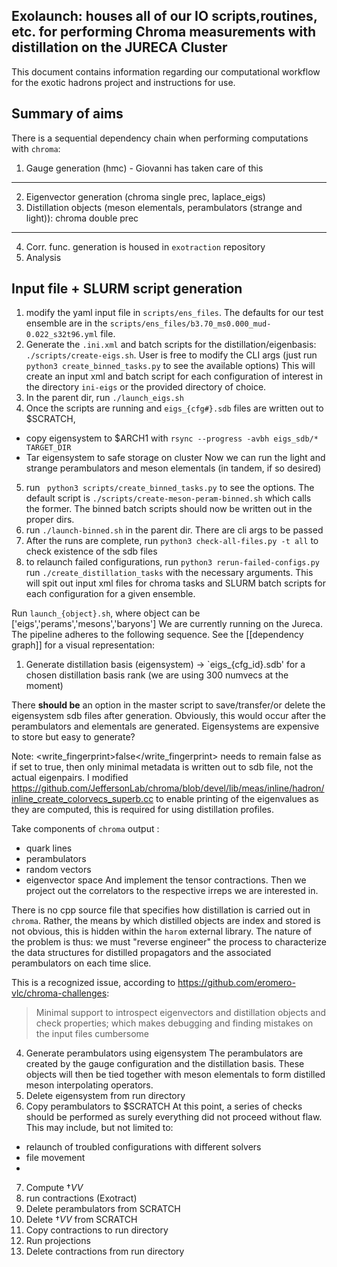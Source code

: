 ## Exolaunch: houses all of our IO scripts,routines, etc. for performing Chroma measurements with distillation on the JURECA Cluster 

This document contains information regarding our computational workflow for the exotic hadrons project and instructions for use. 

## Summary of aims 
There is a sequential dependency chain when performing computations with `chroma`:

  1. Gauge generation (hmc) - Giovanni has taken care of this 
  ----------------------------------------------------------------------------------------------------
  2. Eigenvector generation (chroma single prec, laplace_eigs)
  3. Distillation objects (meson elementals, perambulators (strange and light)): chroma double prec
  -----------------------------------------------------------------------------------------------------
  4. Corr. func. generation is housed in `exotraction` repository
  5. Analysis

## Input file + SLURM script generation 

1. modify the yaml input file in `scripts/ens_files`. The defaults for our test ensemble are in the `scripts/ens_files/b3.70_ms0.000_mud-0.022_s32t96.yml` file. 
2. Generate the `.ini.xml` and batch scripts for the distillation/eigenbasis:
`./scripts/create-eigs.sh`. User is free to modify the CLI args (just run `python3 create_binned_tasks.py` to see the available options)
This will create an input xml and batch script for each configuration of interest in the directory `ini-eigs` or the provided directory of choice. 
3. In the parent dir, run `./launch_eigs.sh` 
4. Once the scripts are running and `eigs_{cfg#}.sdb` files are written out to $SCRATCH,
- copy eigensystem to $ARCH1 with `rsync --progress -avbh eigs_sdb/* TARGET_DIR`   
- Tar eigensystem to safe storage on cluster 
Now we can run the light and strange perambulators and meson elementals (in tandem, if so desired)
5. run ` python3 scripts/create_binned_tasks.py` to see the options. The default script is `./scripts/create-meson-peram-binned.sh` which calls the former. 
The binned batch scripts should now be written out in the proper dirs. 
6. run `./launch-binned.sh` in the parent dir. There are cli args to be passed 
7. After the runs are complete, run `python3 check-all-files.py -t all` to check existence of the sdb files 
8. to relaunch failed configurations, run `python3 rerun-failed-configs.py`   
 run `./create_distillation_tasks` with the necessary arguments. This will spit out input xml files for chroma tasks and SLURM batch scripts for each configuration for a given ensemble. 

Run `launch_{object}.sh`, where object can be ['eigs','perams','mesons','baryons'] We are currently running on the Jureca. The pipeline adheres to the following sequence. See the [[dependency graph]] for a visual representation: 

1. Generate distillation basis (eigensystem) -> `eigs_{cfg_id}.sdb' for a chosen distillation basis rank (we are using 300 numvecs at the moment)

There __should be__ an option in the master script to save/transfer/or delete the eigensystem sdb files after generation. Obviously, this would occur after the perambulators and elementals are generated. Eigensystems are expensive to store but easy to generate?

Note: <write_fingerprint>false</write_fingerprint> needs to remain false as if set to true, then only minimal metadata is written out to sdb file, not the actual eigenpairs. I modified https://github.com/JeffersonLab/chroma/blob/devel/lib/meas/inline/hadron/inline_create_colorvecs_superb.cc to enable printing of the eigenvalues as they are computed, this is required for using distillation profiles. 

  
Take components of `chroma` output :
- quark lines 
- perambulators 
- random vectors 
- eigenvector space 
And implement the tensor contractions. Then we project out the correlators to the respective irreps we are interested in. 

There is no cpp source file that specifies how distillation is carried out in `chroma`. Rather, the means by which distilled objects are index and stored is not obvious, this is hidden within the `harom` external library. The nature of the problem is thus: we must "reverse engineer" the process to characterize the data structures for distilled propagators and the associated perambulators on each time slice. 

This is a recognized issue, according to https://github.com/eromero-vlc/chroma-challenges:

> Minimal support to introspect eigenvectors and distillation objects and check properties; which makes debugging and finding mistakes on the input files cumbersome





4. Generate perambulators using eigensystem
The perambulators are created by the gauge configuration and the distillation basis. These objects will then be tied together with meson elementals to form distilled meson interpolating operators. 
5. Delete eigensystem from run directory 
6. Copy perambulators to $SCRATCH 
At this point, a series of checks should be performed as surely everything did not proceed without flaw. This may include, but not limited to: 
- relaunch of troubled configurations with different solvers 
- file movement
-  

7. Compute $\dagger{V}V$ 
8. run contractions (Exotract)
9. Delete perambulators from SCRATCH 
10. Delete $\dagger{V}V$ from SCRATCH 
11. Copy contractions to run directory 
12. Run projections 
13. Delete contractions from run directory 
